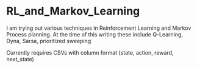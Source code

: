 # RL_and_Markov_Learning

I am trying out various techniques in Reinforcement Learning and Markov Process planning.
At the time of this writing these include Q-Learning, Dyna, Sarsa, prioritized sweeping

Currently requires CSVs with column format (state, action, reward, next_state)
